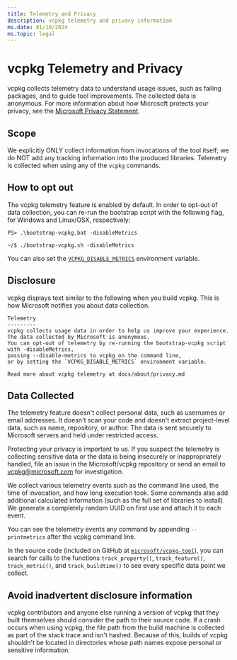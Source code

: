 ```yaml
---
title: Telemetry and Privacy
description: vcpkg telemetry and privacy information
ms.date: 01/10/2024
ms.topic: legal
---
```

# vcpkg Telemetry and Privacy

vcpkg collects telemetry data to understand usage issues, such as failing packages, and to guide tool improvements.
The collected data is anonymous. For more information about how Microsoft protects your privacy, see the
[Microsoft Privacy Statement](https://privacy.microsoft.com/en-US/privacystatement#mainenterprisedeveloperproductsmodule).

## Scope

We explicitly ONLY collect information from invocations of the tool itself; we do NOT add any tracking information into
the produced libraries. Telemetry is collected when using any of the `vcpkg` commands.

## How to opt out

The vcpkg telemetry feature is enabled by default. In order to opt-out of data collection, you can re-run the bootstrap
script with the following flag, for Windows and Linux/OSX, respectively:

```PS> .\bootstrap-vcpkg.bat -disableMetrics```

```~/$ ./bootstrap-vcpkg.sh -disableMetrics```

You can also set the [`VCPKG_DISABLE_METRICS`](../users/config-environment.md#vcpkg_disable_metrics) environment variable.

## Disclosure

vcpkg displays text similar to the following when you build vcpkg. This is how Microsoft notifies you about data collection.

```console
Telemetry
---------
vcpkg collects usage data in order to help us improve your experience.
The data collected by Microsoft is anonymous.
You can opt-out of telemetry by re-running the bootstrap-vcpkg script with -disableMetrics,
passing --disable-metrics to vcpkg on the command line,
or by setting the `VCPKG_DISABLE_METRICS` environment variable.

Read more about vcpkg telemetry at docs/about/privacy.md
```

## Data Collected

The telemetry feature doesn't collect personal data, such as usernames or email addresses. It doesn't scan your code and
doesn't extract project-level data, such as name, repository, or author. The data is sent securely to Microsoft servers
and held under restricted access.

Protecting your privacy is important to us. If you suspect the telemetry is collecting sensitive data or the data is being
insecurely or inappropriately handled, file an issue in the Microsoft/vcpkg repository or send an email to
vcpkg@microsoft.com for investigation.

We collect various telemetry events such as the command line used, the time of invocation, and how long execution took.
Some commands also add additional calculated information (such as the full set of libraries to install). We generate a
completely random UUID on first use and attach it to each event.

You can see the telemetry events any command by appending `--printmetrics` after the vcpkg command line.

In the source code (included on GitHub at [`microsoft/vcpkg-tool`](https://github.com/microsoft/vcpkg-tool/)), you can
search for calls to the functions `track_property()`, `track_feature()`, `track_metric()`, and `track_buildtime()`
to see every specific data point we collect.

## Avoid inadvertent disclosure information

vcpkg contributors and anyone else running a version of vcpkg that they built themselves should consider the path to their
source code. If a crash occurs when using vcpkg, the file path from the build machine is collected as part of the stack trace
and isn't hashed.
Because of this, builds of vcpkg shouldn't be located in directories whose path names expose personal or sensitive information.
